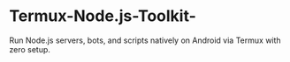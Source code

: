 # Termux-Node.js-Toolkit-
Run Node.js servers, bots, and scripts natively on Android via Termux with zero setup.
